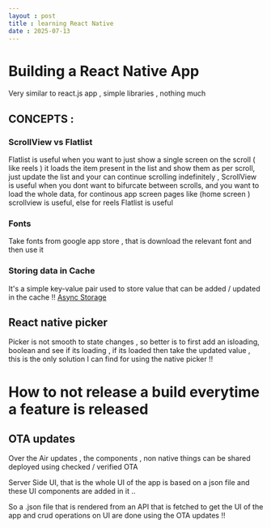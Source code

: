 ```yaml
---
layout : post 
title : learning React Native
date : 2025-07-13
---
```


# Building a React Native App 

Very similar to react.js app , simple libraries , nothing much    

## CONCEPTS : 

### ScrollView vs Flatlist
Flatlist is useful when you want to just show a single screen on the scroll ( like reels ) it loads the item present in the list and show them as per scroll, just update the list and your can continue scrolling indefinitely , ScrollView is useful when you dont want to bifurcate between scrolls, and you want to load the whole data, for continous app screen pages like (home screen ) scrollview is useful, else for reels Flatlist is useful    

### Fonts
Take fonts from google app store , that is download the relevant font and then use it 

### Storing data in Cache

It's a simple key-value pair used to store value that can be added / updated in the cache !! 
[Async Storage](https://www.npmjs.com/package/@react-native-async-storage/async-storage)


## React native picker 
Picker is not smooth to state changes , so better is to first add an isloading, boolean and see if its loading , if its loaded then take the updated value , this is the only solution I can find for using the native picker !!   


# How to not release a build everytime a feature is released

## OTA updates
Over the Air updates , the components , non native things can be shared deployed using checked / verified OTA

Server Side UI, that is the whole UI of the app is based on a json file and these UI components are added in it .. 

So a .json file that is rendered from an API that is fetched to get the UI of the app and crud operations on UI are done using the OTA updates !!  



















